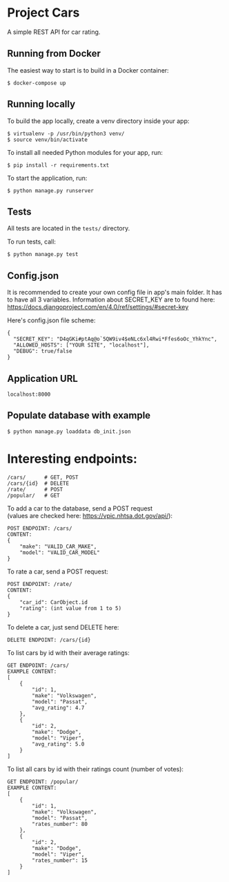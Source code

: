 ﻿# Project Cars

A simple REST API for car rating.

## Running from Docker

The easiest way to start is to build in a Docker container:

~~~~
$ docker-compose up
~~~~

## Running locally

To build the app locally, create a venv directory inside your app:

~~~~
$ virtualenv -p /usr/bin/python3 venv/
$ source venv/bin/activate
~~~~

To install all needed Python modules for your app, run:

~~~~
$ pip install -r requirements.txt
~~~~

To start the application, run:

~~~~
$ python manage.py runserver
~~~~

## Tests

All tests are located in the ``tests/`` directory.

To run tests, call:

~~~~
$ python manage.py test
~~~~

## Config.json

It is recommended to create your own config file in app's main folder. 
It has to have all 3 variables. 
Information about SECRET_KEY are to found here: https://docs.djangoproject.com/en/4.0/ref/settings/#secret-key 

Here's config.json file scheme: 

~~~~
{
  "SECRET_KEY": "D4qGKi#ptAq@o`5QW9iv4$eNLc6xl4Rwi*Ffes6oOc_YhkYnc",
  "ALLOWED_HOSTS": ["YOUR SITE", "localhost"],
  "DEBUG": true/false
}
~~~~

## Application URL

~~~~
localhost:8000
~~~~

## Populate database with example

~~~~
$ python manage.py loaddata db_init.json
~~~~


Interesting endpoints:
======================

~~~~
/cars/      # GET, POST
/cars/{id}  # DELETE
/rate/      # POST
/popular/   # GET
~~~~

To add a car to the database, send a POST request \
(values are checked here: https://vpic.nhtsa.dot.gov/api/):

~~~~
POST ENDPOINT: /cars/
CONTENT:
{
    "make": "VALID_CAR_MAKE",
    "model": "VALID_CAR_MODEL"
}
~~~~

To rate a car, send a POST request:

~~~~
POST ENDPOINT: /rate/
CONTENT:
{
    "car_id": CarObject.id
    "rating": (int value from 1 to 5)
}
~~~~

To delete a car, just send DELETE here:

~~~~
DELETE ENDPOINT: /cars/{id}
~~~~

To list cars by id with their average ratings:

~~~~
GET ENDPOINT: /cars/
EXAMPLE CONTENT:
[
    {
        "id": 1,
        "make": "Volkswagen",
        "model": "Passat",
        "avg_rating": 4.7
    },
    {
        "id": 2,
        "make": "Dodge",
        "model": "Viper",
        "avg_rating": 5.0
    }
]
~~~~

To list all cars by id with their ratings count (number of votes):

~~~~
GET ENDPOINT: /popular/
EXAMPLE CONTENT:
[
    {
        "id": 1,
        "make": "Volkswagen",
        "model": "Passat",
        "rates_number": 80
    },
    {
        "id": 2,
        "make": "Dodge",
        "model": "Viper",
        "rates_number": 15
    }
]
~~~~
